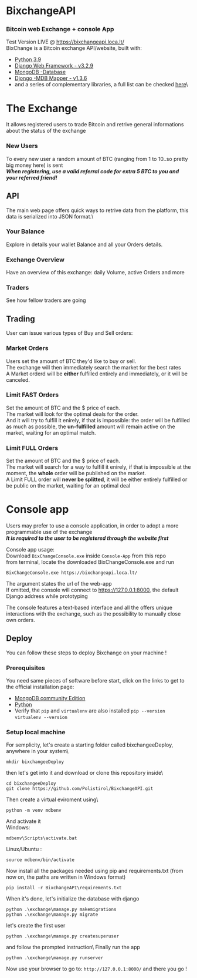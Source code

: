 # BixchangeAPI
### Bitcoin web Exchange + console App


Test Version LIVE @ https://bixchangeapi.loca.lt/
\
BixChange is a Bitcoin exchange API/website, built with:
- [Python 3.9](https://www.python.org/downloads/release/python-391/)
- [Django Web Framework - v3.2.9](https://www.djangoproject.com/)
- [MongoDB -Database](https://www.mongodb.com/) 
- [Djongo -MDB Mapper - v1.3.6](https://www.djongomapper.com/)
- and a series of complementary libraries, a full list can be checked [here](requirements.txt)\

# The Exchange

It allows registered users to trade Bitcoin and retrive general informations about the status of the exchange
### New Users
To every new user a random amount of BTC (ranging from 1 to 10..so pretty big money here) is sent\
***When registering, use a valid referral code for extra 5 BTC to you and your referred friend!***

## API 
The main web page offers quick ways to retrive data from the platform, this data is serialized into JSON format.\
### Your Balance
Explore in details your wallet Balance and all your Orders details.
### Exchange Overview
Have an overview of this exchange: daily Volume, active Orders and more
### Traders
See how fellow traders are going
## Trading
User can issue various types of Buy and Sell orders:

### Market Orders
Users set the amount of BTC they'd like to buy or sell.\
The exchange will then immediately search the market for the best rates\
A Market orderd will be **either** fulfilled entirely and immediately, or it will be canceled.
### Limit FAST Orders
Set the amount of BTC and the $ price of each.\
The market will look for the optimal deals for the order.\
And it will try to fulfill it enirely, if that is impossible: the order will be fulfilled as much as possible, the **un-fulfilled** amount will remain active on the market, waiting for an optimal match.
### Limit FULL Orders
Set the amount of BTC and the $ price of each.\
The market will search for a way to fulfill it enirely, if that is impossible at the moment, the **whole** order will be published on the market.\
A Limit FULL order will **never be splitted**, it will be either entirely fulfilled or be public on the market, waiting for an optimal deal

# Console app
Users may prefer to use a console application, in order to adopt a more programmable use of the exchange\
***It is required to the user to be registered through the website first***

Console app usage:\
Download `BixChangeConsole.exe` inside `Console-App` from this repo\
from terminal, locate the downloaded BixChangeConsole.exe and run

```
BixChangeConsole.exe https://bixchangeapi.loca.lt/
```
The argument states the url of the web-app\
If omitted, the console will connect to https://127.0.0.1:8000, the default Django address while prototyping


The console features a text-based interface and all the offers unique interactions with the exchange, such as the possibility to manually close own orders.

 ## Deploy
 You can follow these steps to deploy Bixchange on your machine !
### Prerequisites
You need same pieces of software before start, click on the links to get to the official installation page:
- [MongoDB community Edition](https://docs.mongodb.com/manual/installation/)
- [Python](https://www.python.org/downloads)
- Verify that `pip` and `virtualenv` are also installed
 ```pip --version```
 ```virtualenv --version```

### Setup local machine
For semplicity, let's create a starting folder called bixchangeeDeploy, anywhere in your system\
```
mkdir bixchangeeDeploy
```
then let's get into it and download or clone this repository inside\
```
cd bixchangeeDeploy
git clone https://github.com/Polistirol/BixchangeAPI.git
```
Then create a virtual eviroment using\
```
python -m venv mdbenv
```
And activate it\
Windows:
``` 
mdbenv\Scripts\activate.bat
```
Linux/Ubuntu : 
```
source mdbenv/bin/activate
```
Now install all the packages needed using pip and requirements.txt 
(from now on, the paths are written in Windows format)  
```
pip install -r BixchangeAPI\requirements.txt
```
When it's done, let's initialize the database with django
```
python .\exchange\manage.py makemigrations
python .\exchange\manage.py migrate
```
let's create the first user
```
python .\exchange\manage.py createsuperuser
```
and follow the prompted instruction\ 
Finally run the app
```
python .\exchange\manage.py runserver
```
Now use your browser to go to:
``` http://127.0.0.1:8000/ ``` and there you go !

